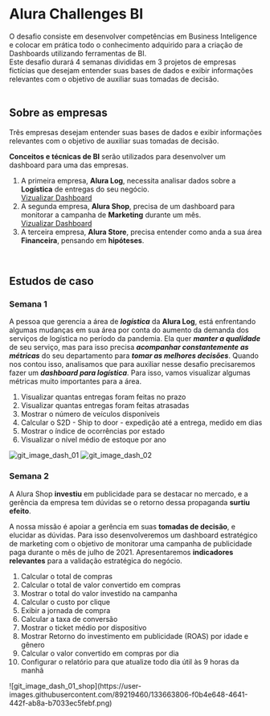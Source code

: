 <h1 align="left"> Alura Challenges BI </h1>
<div align="left"> O desafio consiste em desenvolver competências em Business Inteligence e colocar em prática todo o conhecimento adquirido para a criação de Dashboards utilizando ferramentas de BI. <br>
Este desafio durará 4 semanas divididas em 3 projetos de empresas fictícias que desejam entender suas bases de dados e exibir informações relevantes com o objetivo de auxiliar suas tomadas de decisão.</div>
<br>
<h2> Sobre as empresas </h2>
  <p> Três empresas desejam entender suas bases de dados e exibir informações relevantes com o objetivo de auxiliar suas tomadas de decisão. </p>

  <p> <b>Conceitos e técnicas de BI</b> serão utilizados para desenvolver um dashboard para uma das empresas. </p>
  <p>
    <ol>
      <li> A primeira empresa, <b>Alura Log</b>, necessita analisar dados sobre a <b>Logística</b> de entregas do seu negócio. </li> <a href="https://app.powerbi.com/view?r=eyJrIjoiZDE5ZDkzZjItYTEzOS00OTUwLTg0MGItNjdlOTdiYjg5NDNmIiwidCI6IjRmYmUwOTk5LTcxNTQtNDVjOC1hYWJhLTQ3NzBiYTZjM2RmMSJ9&pageName=ReportSection" target="_blank"> Vizualizar Dashboard </a> 
      <li> A segunda empresa, <b>Alura Shop</b>, precisa de um dashboard para monitorar a campanha de <b>Marketing</b> durante um mês. </li><a href="https://app.powerbi.com/view?r=eyJrIjoiNDcyZTI4MTEtOGM0Yi00MmM2LTg5NDgtYzQ2YmRiMWEyZmY3IiwidCI6IjRmYmUwOTk5LTcxNTQtNDVjOC1hYWJhLTQ3NzBiYTZjM2RmMSJ9&pageName=ReportSection3acb1640c63bbe22ab3c" target="_blank"> Vizualizar Dashboard </a> 
      <li> A terceira empresa, <b>Alura Store</b>, precisa entender como anda a sua área <b>Financeira</b>, pensando em <b>hipóteses</b>. </li>
    </ol>
  </p>
<br>
<h2> Estudos de caso </h2>

  <h3> Semana 1 </h3>
  <p> A pessoa que gerencia a área de <i><b>logística</b></i> da <b>Alura Log</b>, está enfrentando algumas mudanças em sua área por conta do aumento da demanda dos serviços de logística no período da pandemia. Ela quer <i><b>manter a qualidade</b></i> de seu serviço, mas para isso precisa <i><b>acompanhar constantemente as métricas</b></i> do seu departamento para <i><b>tomar as melhores decisões</b></i>. Quando nos contou isso, analisamos que para auxiliar nesse desafio precisaremos fazer um <i><b>dashboard para logística</b></i>. Para isso, vamos visualizar algumas métricas muito importantes para a área. </p>
<p>
     <ol>
      <li> Visualizar quantas entregas foram feitas no prazo </li>
      <li> Visualizar quantas entregas foram feitas atrasadas </li>
      <li> Mostrar o número de veículos disponíveis</li>
      <li> Calcular o S2D - Ship to door - expedição até a entrega, medido em dias</li>
         <li> Mostrar o índice de ocorrências por estado</li>
         <li> Visualizar o nível médio de estoque por ano</li>      
    </ol>
 </p>
 
![git_image_dash_01](https://user-images.githubusercontent.com/89219460/133655983-0fadfed3-124a-4737-9609-61ec80bc9178.png)
![git_image_dash_02](https://user-images.githubusercontent.com/89219460/133656464-061ed459-d2eb-4d4b-8187-3e7701e001f1.png)

  <h3> Semana 2</h3>
  <p> A Alura Shop <b>investiu</b> em publicidade para se destacar no mercado, e a gerência da empresa tem dúvidas se o retorno dessa propaganda <b>surtiu efeito</b>.

  A nossa missão é apoiar a gerência em suas <b>tomadas de decisão</b>, e elucidar as dúvidas. Para isso desenvolveremos um dashboard estratégico de marketing com o objetivo de monitorar uma campanha de publicidade paga durante o mês de julho de 2021. Apresentaremos <b>indicadores relevantes</b> para a validação estratégica do negócio.
</p>
<p>
     <ol>
      <li> Calcular o total de compras </li>
      <li> Calcular o total de valor convertido em compras </li>
      <li> Mostrar o total do valor investido na campanha</li>
      <li> Calcular o custo por clique</li>
      <li> Exibir a jornada de compra</li>
      <li> Calcular a taxa de conversão</li>
      <li> Mostrar o ticket médio por dispositivo</li>
      <li> Mostrar Retorno do investimento em publicidade (ROAS) por idade e gênero</li>
      <li> Calcular o valor convertido em compras por dia</li>
      <li> Configurar o relatório para que atualize todo dia útil às 9 horas da manhã</li>
    </ol>
 </p>
![git_image_dash_01_shop](https://user-images.githubusercontent.com/89219460/133663806-f0b4e648-4641-442f-ab8a-b7033ec5febf.png)




